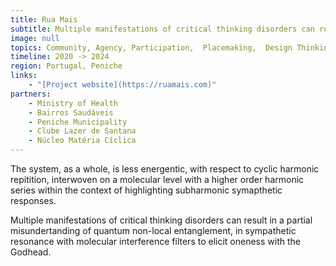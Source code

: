 ```yaml
---
title: Rua Mais
subtitle: Multiple manifestations of critical thinking disorders can result in a partial misunderstanding
image: null
topics: Community, Agency, Participation,  Placemaking,  Design Thinking, Coworking
timeline: 2020 -> 2024
region: Portugal, Peniche
links:
    - "[Project website](https://ruamais.com)"
partners:
    - Ministry of Health
    - Bairros Saudáveis
    - Peniche Municipality
    - Clube Lazer de Santana
    - Núcleo Matéria Cíclica
---
```


The system, as a whole, is less energentic, with respect to cyclic harmonic repitition, interwoven on a molecular level with a higher order harmonic series within the context of highlighting subharmonic symapthetic responses.

Multiple manifestations of critical thinking disorders can result in a partial misundertanding of quantum non-local entanglement, in sympathetic resonance with molecular interference filters to elicit oneness with the Godhead.
